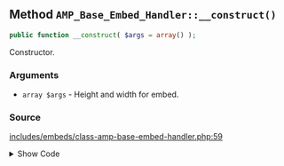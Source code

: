 ## Method `AMP_Base_Embed_Handler::__construct()`

```php
public function __construct( $args = array() );
```

Constructor.

### Arguments

* `array $args` - Height and width for embed.

### Source

[includes/embeds/class-amp-base-embed-handler.php:59](https://github.com/ampproject/amp-wp/blob/develop/includes/embeds/class-amp-base-embed-handler.php#L59-L67)

<details>
<summary>Show Code</summary>
```php
public function __construct( $args = [] ) {
	$this->args = wp_parse_args(
		$args,
		[
			'width'  => $this->DEFAULT_WIDTH,
			'height' => $this->DEFAULT_HEIGHT,
		]
	);
}
```
</details>
